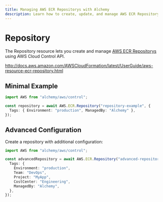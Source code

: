 ```yaml
---
title: Managing AWS ECR Repositorys with Alchemy
description: Learn how to create, update, and manage AWS ECR Repositorys using Alchemy Cloud Control.
---
```


# Repository

The Repository resource lets you create and manage [AWS ECR Repositorys](https://docs.aws.amazon.com/ecr/latest/userguide/) using AWS Cloud Control API.

http://docs.aws.amazon.com/AWSCloudFormation/latest/UserGuide/aws-resource-ecr-repository.html

## Minimal Example

```ts
import AWS from "alchemy/aws/control";

const repository = await AWS.ECR.Repository("repository-example", {
  Tags: { Environment: "production", ManagedBy: "Alchemy" },
});
```

## Advanced Configuration

Create a repository with additional configuration:

```ts
import AWS from "alchemy/aws/control";

const advancedRepository = await AWS.ECR.Repository("advanced-repository", {
  Tags: {
    Environment: "production",
    Team: "DevOps",
    Project: "MyApp",
    CostCenter: "Engineering",
    ManagedBy: "Alchemy",
  },
});
```

